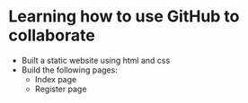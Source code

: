 # Learning how to use GitHub to collaborate

- Built a static website using html and css
- Build the following pages:
    - Index page
    - Register page
    
